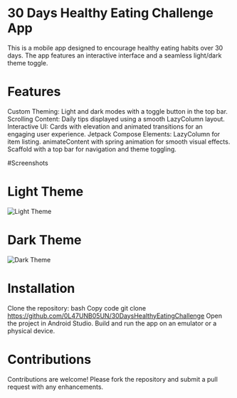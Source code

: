 # 30 Days Healthy Eating Challenge App
This is a mobile app designed to encourage healthy eating habits over 30 days. The app features an interactive interface and a seamless light/dark theme toggle.

# Features
Custom Theming: Light and dark modes with a toggle button in the top bar.
Scrolling Content: Daily tips displayed using a smooth LazyColumn layout.
Interactive UI: Cards with elevation and animated transitions for an engaging user experience.
Jetpack Compose Elements:
LazyColumn for item listing.
animateContent with spring animation for smooth visual effects.
Scaffold with a top bar for navigation and theme toggling.

#Screenshots
# Light Theme
![Light Theme](app/src/main/res/drawable/screenshot_20241220_173847)

# Dark Theme
![Dark Theme](drawable/screenshot_20241220_174234.png)

# Installation
Clone the repository:
bash
Copy code
git clone https://github.com/0L47UNB05UN/30DaysHealthyEatingChallenge
Open the project in Android Studio.
Build and run the app on an emulator or a physical device.

# Contributions
Contributions are welcome! Please fork the repository and submit a pull request with any enhancements.
